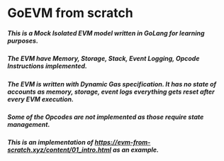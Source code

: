 # GoEVM from scratch

##### This is a Mock Isolated EVM model written in GoLang for learning purposes.
##### The EVM have Memory, Storage, Stack, Event Logging, Opcode Instructions implemented.
##### The EVM is written with Dynamic Gas specification. It has no state of accounts as memory, storage, event logs everything gets reset after every EVM execution.
##### Some of the Opcodes are not implemented as those require state management.
##### This is an implementation of https://evm-from-scratch.xyz/content/01_intro.html as an example.
